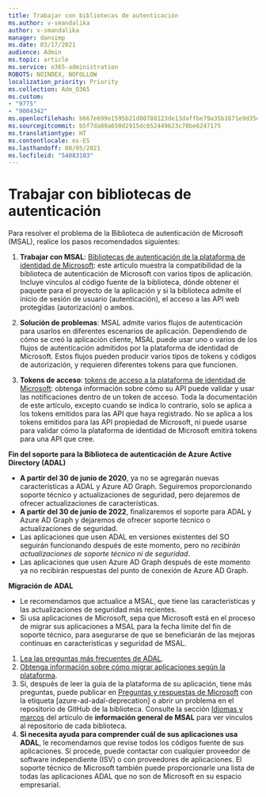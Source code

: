 ```yaml
---
title: Trabajar con bibliotecas de autenticación
ms.author: v-smandalika
author: v-smandalika
manager: dansimp
ms.date: 03/17/2021
audience: Admin
ms.topic: article
ms.service: o365-administration
ROBOTS: NOINDEX, NOFOLLOW
localization_priority: Priority
ms.collection: Adm_O365
ms.custom:
- "9775"
- "9004342"
ms.openlocfilehash: b667e699e1595b21d80788123de13daffbe79a35b1671e9d35eaa6cd980693db
ms.sourcegitcommit: b5f7da89a650d2915dc652449623c78be6247175
ms.translationtype: HT
ms.contentlocale: es-ES
ms.lasthandoff: 08/05/2021
ms.locfileid: "54083103"
---
```

# <a name="working-with-authentication-libraries"></a>Trabajar con bibliotecas de autenticación

Para resolver el problema de la Biblioteca de autenticación de Microsoft (MSAL), realice los pasos recomendados siguientes:

1. **Trabajar con MSAL**: [Bibliotecas de autenticación de la plataforma de identidad de Microsoft](https://docs.microsoft.com/azure/active-directory/develop/reference-v2-libraries): este artículo muestra la compatibilidad de la biblioteca de autenticación de Microsoft con varios tipos de aplicación. Incluye vínculos al código fuente de la biblioteca, dónde obtener el paquete para el proyecto de la aplicación y si la biblioteca admite el inicio de sesión de usuario (autenticación), el acceso a las API web protegidas (autorización) o ambos.

2. **Solución de problemas**: MSAL admite varios flujos de autenticación para usarlos en diferentes escenarios de aplicación. Dependiendo de cómo se creó la aplicación cliente, MSAL puede usar uno o varios de los flujos de autenticación admitidos por la plataforma de identidad de Microsoft. Estos flujos pueden producir varios tipos de tokens y códigos de autorización, y requieren diferentes tokens para que funcionen.

3. **Tokens de acceso**: [tokens de acceso a la plataforma de identidad de Microsoft](https://docs.microsoft.com/azure/active-directory/develop/access-tokens): obtenga información sobre cómo su API puede validar y usar las notificaciones dentro de un token de acceso. Toda la documentación de este artículo, excepto cuando se indica lo contrario, solo se aplica a los tokens emitidos para las API que haya registrado. No se aplica a los tokens emitidos para las API propiedad de Microsoft, ni puede usarse para validar cómo la plataforma de identidad de Microsoft emitirá tokens para una API que cree.

**Fin del soporte para la Biblioteca de autenticación de Azure Active Directory (ADAL)**

- **A partir del 30 de junio de 2020**, ya no se agregarán nuevas características a ADAL y Azure AD Graph. Seguiremos proporcionando soporte técnico y actualizaciones de seguridad, pero dejaremos de ofrecer actualizaciones de características.
- **A partir del 30 de junio de 2022**, finalizaremos el soporte para ADAL y Azure AD Graph y dejaremos de ofrecer soporte técnico o actualizaciones de seguridad.
- Las aplicaciones que usen ADAL en versiones existentes del SO seguirán funcionando después de este momento, pero no *recibirán actualizaciones de soporte técnico ni de seguridad*.
- Las aplicaciones que usen Azure AD Graph después de este momento ya no recibirán respuestas del punto de conexión de Azure AD Graph.

**Migración de ADAL**

- Le recomendamos que actualice a MSAL, que tiene las características y las actualizaciones de seguridad más recientes.
- Si usa aplicaciones de Microsoft, sepa que Microsoft está en el proceso de migrar sus aplicaciones a MSAL para la fecha límite del fin de soporte técnico, para asegurarse de que se beneficiarán de las mejoras continuas en características y seguridad de MSAL.

1. [Lea las preguntas más frecuentes de ADAL](https://docs.microsoft.com/azure/active-directory/develop/msal-migration#frequently-asked-questions-faq).
2. [Obtenga información sobre cómo migrar aplicaciones según la plataforma](https://docs.microsoft.com/azure/active-directory/develop/msal-migration#migration-guidance).
3. Si, después de leer la guía de la plataforma de su aplicación, tiene más preguntas, puede publicar en [Preguntas y respuestas de Microsoft](https://docs.microsoft.com/answers/topics/azure-ad-adal-deprecation.html) con la etiqueta [azure-ad-adal-deprecation] o abrir un problema en el repositorio de GitHub de la biblioteca. Consulte la sección [Idiomas y marcos](https://docs.microsoft.com/azure/active-directory/develop/msal-overview#languages-and-frameworks) del artículo de **información general de MSAL** para ver vínculos al repositorio de cada biblioteca.
4. **Si necesita ayuda para comprender cuál de sus aplicaciones usa ADAL**, le recomendamos que revise todos los códigos fuente de sus aplicaciones. Si procede, puede contactar con cualquier proveedor de software independiente (ISV) o con proveedores de aplicaciones. El soporte técnico de Microsoft también puede proporcionarle una lista de todas las aplicaciones ADAL que no son de Microsoft en su espacio empresarial.







